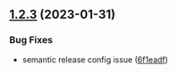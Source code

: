 ## [1.2.3](https://github.com/uzenith360/nodemailer-send/compare/v1.2.2...v1.2.3) (2023-01-31)


### Bug Fixes

* semantic release config issue ([6f1eadf](https://github.com/uzenith360/nodemailer-send/commit/6f1eadff2e2edf551a11cf4d79005e055b2b4943))
